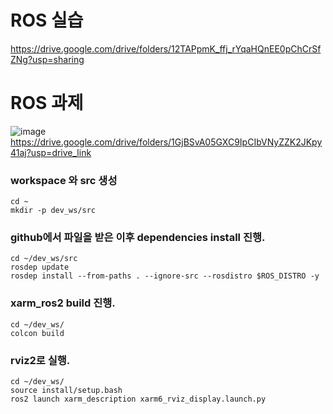# ROS 실습
https://drive.google.com/drive/folders/12TAPpmK_ffj_rYqaHQnEE0pChCrSfZNg?usp=sharing


#
# ROS 과제
![image](https://github.com/V2LLAIN/ROS/assets/104286511/76ec9923-2078-49ed-b112-437f7d2265db)
https://drive.google.com/drive/folders/1GjBSvA05GXC9IpCIbVNyZZK2JKpy41aj?usp=drive_link

### workspace 와 src 생성
    cd ~    
    mkdir -p dev_ws/src

### github에서 파일을 받은 이후 dependencies install 진행.
    cd ~/dev_ws/src    
    rosdep update    
    rosdep install --from-paths . --ignore-src --rosdistro $ROS_DISTRO -y
    
### xarm_ros2 build 진행.
    cd ~/dev_ws/    
    colcon build
        
### rviz2로 실행.
    cd ~/dev_ws/    
    source install/setup.bash
    ros2 launch xarm_description xarm6_rviz_display.launch.py
